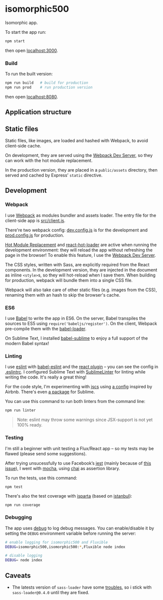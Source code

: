 # isomorphic500

Isomorphic app.

To start the app run:

```bash
npm start
```

then open [localhost:3000](http://localhost:3000).


### Build

To run the built version:

```bash
npm run build   # build for production
npm run prod    # run production version
```

then open [localhost:8080](http://localhost:8080).


## Application structure

## Static files

Static files, like images, are loaded and hashed with Webpack, to avoid client-side cache.

On development, they are served using the [Webpack Dev Server](https://github.com/webpack/webpack-dev-server), so they can work with the hot module replacement.

In the production version, they are placed in a `public/assets` directory, then served and cached by Express’ `static` directive.


## Development

### Webpack

I use [Webpack](http://webpack.github.io) as modules bundler and assets loader. The entry file for the client-side app is [src/client.js](src/client.js).

There're two webpack config: [dev.config.js](./webpack/dev.config.js) is for the development and [prod.config.js](./webpack/prod.config.js) for production.

[Hot Module Replacement](http://webpack.github.io/docs/hot-module-replacement.html) and [react-hot-loader](http://gaearon.github.io/react-hot-loader/) are active when running the development environment: they will reload the app without refreshing the page in the browser! To enable this feature, I use the [Webpack Dev Server](https://github.com/webpack/webpack-dev-server).

The CSS styles, written with Sass, are explicitly required from the React components. In the development version, they are injected in the document as inline `<style>`s, so they will hot-reload when I save them. When building for production, webpack will bundle them into a single CSS file.

Webpack will also take care of other static files (e.g. images from the CSS), renaming them with an hash to skip the browser's cache.

### ES6

I use [Babel](https://babeljs.io/) to write the app in ES6. On the server, Babel transpiles the sources to ES5 using `require('babeljs/register')`. On the client, Webpack pre-compile them with the [babel-loader](https://github.com/babel/babel-loader).

On Sublime Text, I installed [babel-sublime](https://github.com/babel/babel-sublime) to enjoy a full support of the modern Babel syntax!

### Linting

I use [eslint](http://eslint.org) with [babel-eslint](https://github.com/babel/babel-eslint) and the [react plugin](https://github.com/yannickcr/eslint-plugin-react) – you can see the config in [.eslintrc](.eslintrc). I configured Sublime Text with [SublimeLinter](https://github.com/roadhump/SublimeLinter-eslint) for linting while writing the code. It's really a great thing!

For the code style, I'm experimenting with [jscs](http://jscs.info) using [a config](.jscsrc) inspired by Airbnb. There's even [a package](https://packagecontrol.io/packages/SublimeLinter-jscs) for Sublime.

You can use this command to run both linters from the command line:

```bash
npm run linter
```

> Note: eslint may throw some warnings since JSX-support is not yet 100% ready.

### Testing

I'm still a beginner with unit testing a Flux/React app – so my tests may be flawed (please send some suggestions).

After trying unsucessfully to use Facebook’s [jest](https://facebook.github.io/jest) (mainly because of [this issue](https://github.com/facebook/jest/issues/185)), I went with [mocha](http://mochajs.org), using [chai](http://chaijs.com) as assertion library.

To run the tests, use this command:

```
npm test
```

There's also the test coverage with [isparta](https://github.com/douglasduteil/isparta) (based on [istanbul](https://github.com/gotwarlost/istanbul)):

```bash
npm run coverage
```

### Debugging

The app uses [debug](https://www.npmjs.com/package/debug) to log debug messages. You can enable/disable it by setting the `DEBUG` environment variable before running the server:

```bash
# enable logging for isomorphic500 and Fluxible
DEBUG=isomorphic500,isomorphic500:*,Fluxible node index

# disable logging
DEBUG= node index
```

## Caveats

- The latests version of `sass-loader` have some [troubles](https://github.com/jtangelder/sass-loader/issues/71), so i stick with `sass-loader@0.4.0` until they are fixed.
